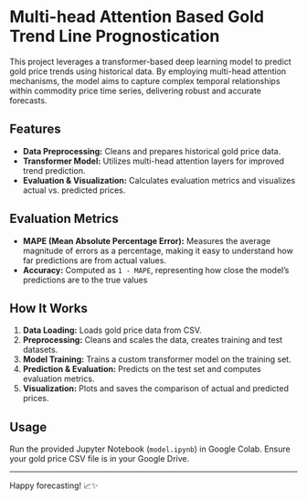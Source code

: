 # Multi-head Attention Based Gold Trend Line Prognostication

This project leverages a transformer-based deep learning model to predict gold price trends using historical data. By employing multi-head attention mechanisms, the model aims to capture complex temporal relationships within commodity price time series, delivering robust and accurate forecasts.

## Features

- **Data Preprocessing:** Cleans and prepares historical gold price data.
- **Transformer Model:** Utilizes multi-head attention layers for improved trend prediction.
- **Evaluation & Visualization:** Calculates evaluation metrics and visualizes actual vs. predicted prices.

## Evaluation Metrics

- **MAPE (Mean Absolute Percentage Error):** Measures the average magnitude of errors as a percentage, making it easy to understand how far predictions are from actual values.
- **Accuracy:** Computed as `1 - MAPE`, representing how close the model’s predictions are to the true values

## How It Works

1. **Data Loading:** Loads gold price data from CSV.
2. **Preprocessing:** Cleans and scales the data, creates training and test datasets.
3. **Model Training:** Trains a custom transformer model on the training set.
4. **Prediction & Evaluation:** Predicts on the test set and computes evaluation metrics.
5. **Visualization:** Plots and saves the comparison of actual and predicted prices.

## Usage

Run the provided Jupyter Notebook (`model.ipynb`) in Google Colab. Ensure your gold price CSV file is in your Google Drive.

---

Happy forecasting! 📈✨
